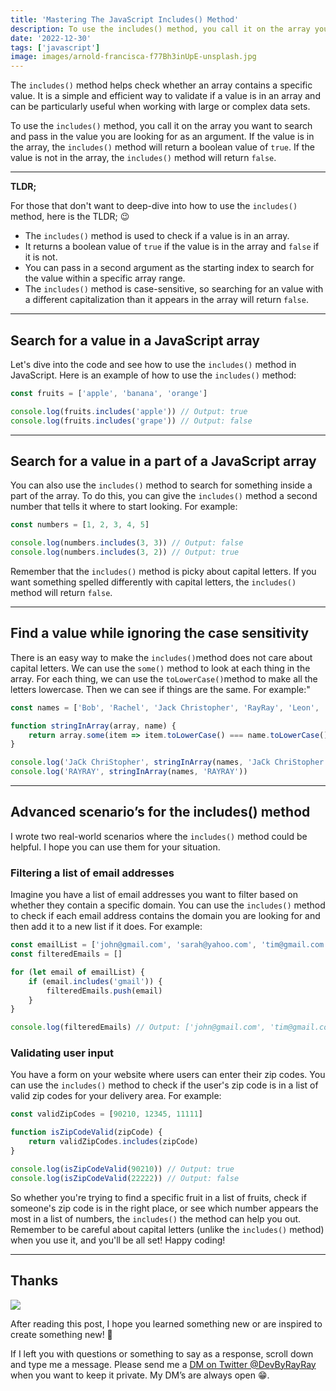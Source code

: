 ```yaml
---
title: 'Mastering The JavaScript Includes() Method'
description: To use the includes() method, you call it on the array you want to search and pass in the value you are looking for as an argument. If the value is in the array, the includes() method will return a boolean value of true. If the value is not in the array, the includes() method will return false.
date: '2022-12-30'
tags: ['javascript']
image: images/arnold-francisca-f77Bh3inUpE-unsplash.jpg
---
```


The `includes()` method helps check whether an array contains a specific value. It is a simple and efficient way to validate if a value is in an array and can be particularly useful when working with large or complex data sets.

To use the `includes()` method, you call it on the array you want to search and pass in the value you are looking for as an argument. If the value is in the array, the `includes()` method will return a boolean value of `true`. If the value is not in the array, the `includes()` method will return `false`.

---

**TLDR;**

For those that don't want to deep-dive into how to use the `includes()` method, here is the TLDR; 😉

-   The `includes()` method is used to check if a value is in an array.
-   It returns a boolean value of `true` if the value is in the array and `false` if it is not.
-   You can pass in a second argument as the starting index to search for the value within a specific array range.
-   The `includes()` method is case-sensitive, so searching for an value with a different capitalization than it appears in the array will return `false`.

---

## Search for a value in a JavaScript array

Let's dive into the code and see how to use the `includes()` method in JavaScript. Here is an example of how to use the `includes()` method:

```javascript
const fruits = ['apple', 'banana', 'orange']

console.log(fruits.includes('apple')) // Output: true
console.log(fruits.includes('grape')) // Output: false
```

<runkit link="https://runkit.com/devbyrayray/check-if-string-is-in-javascript-array-with-includes"></runkit>

---

## Search for a value in a part of a JavaScript array

You can also use the `includes()` method to search for something inside a part of the array. To do this, you can give the `includes()` method a second number that tells it where to start looking. For example:

```javascript
const numbers = [1, 2, 3, 4, 5]

console.log(numbers.includes(3, 3)) // Output: false
console.log(numbers.includes(3, 2)) // Output: true
```

<runkit link="https://runkit.com/devbyrayray/search-for-a-value-in-a-part-of-a-javascript-array"></runkit>

Remember that the `includes()` method is picky about capital letters. If you want something spelled differently with capital letters, the `includes()` method will return `false`.

---

## Find a value while ignoring the case sensitivity

There is an easy way to make the `includes()`method does not care about capital letters. We can use the `some()` method to look at each thing in the array. For each thing, we can use the `toLowerCase()`method to make all the letters lowercase. Then we can see if things are the same. For example:"

```javascript
const names = ['Bob', 'Rachel', 'Jack Christopher', 'RayRay', 'Leon', 'Abigail Marie']

function stringInArray(array, name) {
	return array.some(item => item.toLowerCase() === name.toLowerCase())
}

console.log('JaCk ChriStopher', stringInArray(names, 'JaCk ChriStopher'))
console.log('RAYRAY', stringInArray(names, 'RAYRAY'))
```

<runkit link="https://runkit.com/devbyrayray/find-a-value-while-ignoring-the-case-sensitivity-of-javascript-array-method-includes"></runkit>

---

## Advanced scenario’s for the includes() method

I wrote two real-world scenarios where the `includes()` method could be helpful. I hope you can use them for your situation.

### Filtering a list of email addresses

Imagine you have a list of email addresses you want to filter based on whether they contain a specific domain. You can use the `includes()` method to check if each email address contains the domain you are looking for and then add it to a new list if it does. For example:

```javascript
const emailList = ['john@gmail.com', 'sarah@yahoo.com', 'tim@gmail.com']
const filteredEmails = []

for (let email of emailList) {
	if (email.includes('gmail')) {
		filteredEmails.push(email)
	}
}

console.log(filteredEmails) // Output: ['john@gmail.com', 'tim@gmail.com']
```

<runkit link="https://runkit.com/devbyrayray/filtering-a-list-of-email-addresses"></runkit>

### Validating user input

You have a form on your website where users can enter their zip codes. You can use the `includes()` method to check if the user's zip code is in a list of valid zip codes for your delivery area. For example:

```javascript
const validZipCodes = [90210, 12345, 11111]

function isZipCodeValid(zipCode) {
	return validZipCodes.includes(zipCode)
}

console.log(isZipCodeValid(90210)) // Output: true
console.log(isZipCodeValid(22222)) // Output: false
```

<runkit link="https://runkit.com/devbyrayray/validating-user-input"></runkit>


So whether you're trying to find a specific fruit in a list of fruits, check if someone's zip code is in the right place, or see which number appears the most in a list of numbers, the `includes()` the method can help you out. Remember to be careful about capital letters (unlike the `includes()` method) when you use it, and you'll be all set! Happy coding!

---

## Thanks

![](/images/0__4aTcitCaVTWHHeiO.jpg)

After reading this post, I hope you learned something new or are inspired to create something new! 🤗

If I left you with questions or something to say as a response, scroll down and type me a message. Please send me a [DM on Twitter @DevByRayRay](https://twitter.com/@devbyrayray) when you want to keep it private. My DM’s are always open 😁.
